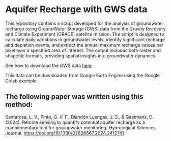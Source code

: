# Aquifer Recharge with GWS data

This repository contains a script developed for the analysis of groundwater recharge using GroundWater Storage (GWS) data from the Gravity Recovery and Climate Experiment (GRACE) satellite mission. 
The script is designed to calculate daily variations in groundwater levels, identify significant recharge and depletion events, and extract the annual maximum recharge values per pixel over a 
specified area of interest. The output includes both raster and shapefile formats, providing spatial insights into groundwater dynamics.

See how to download the GWS data [here](https://github.com/lvsantarosa/NASA-data-download)

This data can be downloaded from Google Earth Engine using the Google Colab exemple.

## The following paper was written using this method:

Santarosa, L. V., Pinto, G. V. F., Blandón Luengas, J. S., & Gastmans, D. (2024). Remote sensing to quantify potential aquifer recharge as a complementary tool for groundwater monitoring. Hydrological Sciences Journal. https://doi.org/10.1080/02626667.2024.2412741
